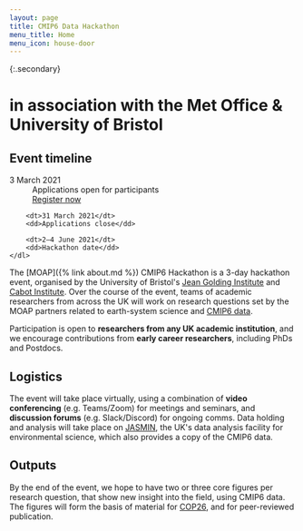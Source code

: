 ```yaml
---
layout: page
title: CMIP6 Data Hackathon
menu_title: Home
menu_icon: house-door
---
```


{:.secondary}
# in association with the Met Office & University of Bristol

<div class="aside">
    <h2><i class="bi bi-calendar3"></i> Event timeline</h2>
    <dl>
        <dt>3 March 2021</dt>
        <dd>
            Applications open for participants<br>
            <a href="{% link registration.md %}" class="btn">Register now</a>
        </dd>

        <dt>31 March 2021</dt>
        <dd>Applications close</dd>

        <dt>2–4 June 2021</dt>
        <dd>Hackathon date</dd>
    </dl>
</div>

The [MOAP]({% link about.md %}) CMIP6 Hackathon is a 3-day
hackathon event, organised by the University of Bristol's [Jean Golding
Institute](https://www.bristol.ac.uk/golding/) and [Cabot
Institute](https://www.bristol.ac.uk/cabot/). Over the course of the event,
teams of academic researchers from across the UK will work on research questions
set by the MOAP partners related to earth-system science and [CMIP6
data](https://esgf-index1.ceda.ac.uk/projects/cmip6-ceda/).

Participation is open to **researchers from any UK academic institution**, and
we encourage contributions from **early career researchers**, including PhDs and
Postdocs.

## Logistics

The event will take place virtually, using a combination of **video
conferencing** (e.g. Teams/Zoom) for meetings and seminars, and **discussion
forums** (e.g. Slack/Discord) for ongoing comms. Data holding and analysis will
take place on [JASMIN](https://www.jasmin.ac.uk/), the UK's data analysis
facility for environmental science, which also provides a copy of the CMIP6
data.

## Outputs

By the end of the event, we hope to have two or three core figures per research
question, that show new insight into the field, using CMIP6 data. The figures
will form the basis of material for [COP26](https://ukcop26.org/), and for
peer-reviewed publication.
